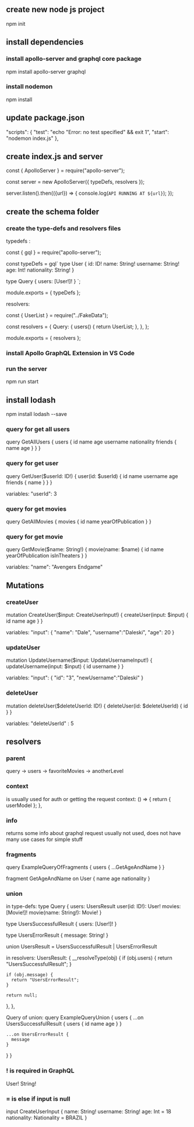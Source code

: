 ## create new node js project

npm init

## install dependencies

### install apollo-server and graphql core package

npm install apollo-server graphql

### install nodemon

npm install

## update package.json

"scripts": {
"test": "echo \"Error: no test specified\" && exit 1",
"start": "nodemon index.js"
},

## create index.js and server

const { ApolloServer } = require("apollo-server");

const server = new ApolloServer({ typeDefs, resolvers });

server.listen().then(({url}) => {
console.log(`API RUNNING AT ${url}`);
});

## create the schema folder

### create the type-defs and resolvers files

typedefs :

const { gql } = require("apollo-server");

const typeDefs = gql`
  type User {
    id: ID!
    name: String!
    username: String!
    age: Int!
    nationality: String!
  }

  type Query {
    users: [User!]!
  }
`;

module.exports = { typeDefs };

resolvers:

const { UserList } = require("../FakeData");

const resolvers = {
  Query: {
    users() {
      return UserList;
    },
  },
};

module.exports = { resolvers };

### install Apollo GraphQL Extension in VS Code

### run the server
npm run start

## install lodash
npm install lodash --save

### query for get all users

query GetAllUsers {
  users {
    id
    name
    age
    username
    nationality
    friends {
      name
      age
    }
  }
}

### query for get user

query GetUser($userId: ID!) {
  user(id: $userId) {
    id
    name
    username
    age
    friends {
      name
    }
  }
}

variables: 
"userId": 3

### query for get movies

query GetAllMovies {
   movies {
    id
    name
    yearOfPublication
   }
}

### query for get movie

query GetMovie($name: String!) {
  movie(name: $name) {
    id
    name
    yearOfPublication
    isInTheaters
  }
}

variables:
"name": "Avengers Endgame"

## Mutations

### createUser

mutation CreateUser($input: CreateUserInput!) {
  createUser(input: $input) {
    id
    name
    age
  }
}

variables:
"input": {
    "name": "Dale",
    "username":"Daleski",
    "age": 20
  }
  
### updateUser

mutation UpdateUsername($input: UpdateUsernameInput!) {
  updateUsername(input: $input) {
    id
    username
  }
}

variables:
"input": {
    "id": "3",
    "newUsername":"Daleski"
  }

### deleteUser

mutation deleteUser($deleteUserId: ID!) {
  deleteUser(id: $deleteUserId) {
    id
  }
}

variables:
"deleteUserId" : 5

## resolvers

### parent
query -> users -> favoriteMovies -> anotherLevel

### context 
is usually used for auth or getting the request
context: () => {
    return { userModel };
  },

### info
returns some info about graphql request
usually not used, does not have many use cases for simple stuff

### fragments
query ExampleQueryOfFragments {
  users {
    ...GetAgeAndName
  }
}

fragment GetAgeAndName on User {
  name
  age
  nationality
}

### union
in type-defs:
type Query {
  users: UsersResult
  user(id: ID!): User!
  movies: [Movie!]!
  movie(name: String!): Movie!
}

type UsersSuccessfulResult {
  users: [User!]!
}

type UsersErrorResult {
  message: String!
}

union UsersResult = UsersSuccessfulResult | UsersErrorResult

in resolvers:
UsersResult: {
  __resolveType(obj) {
    if (obj.users) {
      return "UsersSuccessfulResult";
    }

    if (obj.message) {
      return "UsersErrorResult";
    }
    
    return null;
  },
},

Query of union:
query ExampleQueryUnion {
  users {
    ...on UsersSuccessfulResult {
      users {
        id
        name
        age
      }
    }

    ...on UsersErrorResult {
      message
    }
  }
}

### ! is required in GraphQL
User!
String!

### = is else if input is null
input CreateUserInput {
  name: String!
  username: String!
  age: Int = 18 
  nationality: Nationality = BRAZIL
}


